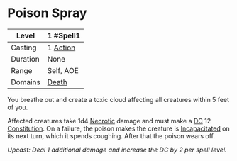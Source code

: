 # Poison Spray

| Level    | 1 #Spell1                                           |
| -------- | --------------------------------------------------- |
| Casting  | 1 [Action](../../../../Game%20Procedures/Action.md) |
| Duration | None                                                |
| Range    | Self, AOE                                           |
| Domains  | [Death](../../../Spell%20Domains/Death.md)          |

You breathe out and create a toxic cloud affecting all creatures within 5 feet of you. 

Affected creatures take 1d4 [Necrotic](../../../../Damage%20Types/Necrotic.md) damage and must make a [DC](../../../../Game%20Procedures/DC.md) 12 [Constitution](../../../../Player%20Characters/Chosen%20Statistics/Constitution.md). On a failure, the poison makes the creature is [Incapacitated](../../../../Conditions/Incapacitated.md) on its next turn, which it spends coughing. After that the poison wears off.

*Upcast: Deal 1 additional damage and increase the DC by 2 per spell level.*